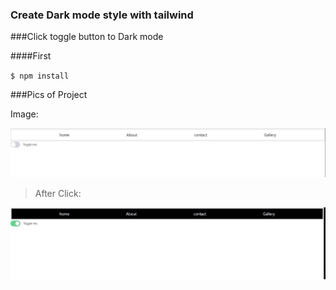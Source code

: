 ### Create Dark mode style with tailwind



###Click toggle button to Dark mode 

####First

`$ npm install `




###Pics of Project

Image:

![](https://github.com/m-tabaei/Simle-Dark-Mode/blob/main/image/1.JPG?raw=true)

>After Click:

![](https://github.com/m-tabaei/Simle-Dark-Mode/blob/main/image/2.JPG?raw=true)

